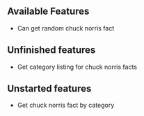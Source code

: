 ## Available Features
* Can get random chuck norris fact

## Unfinished features
* Get category listing for chuck norris facts

## Unstarted features
* Get chuck norris fact by category


